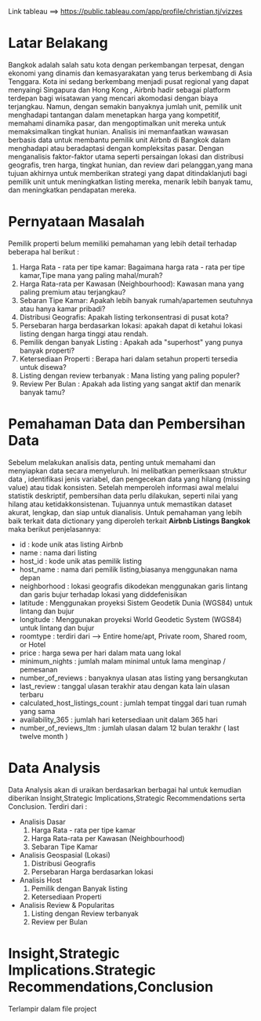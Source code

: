 Link tableau ==> https://public.tableau.com/app/profile/christian.tj/vizzes

# Latar Belakang
Bangkok adalah salah satu kota dengan perkembangan terpesat, dengan ekonomi yang dinamis dan kemasyarakatan yang terus berkembang di Asia Tenggara. Kota ini sedang berkembang menjadi pusat regional yang dapat menyaingi Singapura dan Hong Kong , Airbnb hadir sebagai platform terdepan bagi wisatawan yang mencari akomodasi dengan biaya terjangkau. Namun, dengan semakin banyaknya jumlah unit, pemilik unit menghadapi tantangan dalam menetapkan harga yang kompetitif, memahami dinamika pasar, dan mengoptimalkan unit mereka untuk memaksimalkan tingkat hunian. Analisis ini memanfaatkan wawasan berbasis data untuk membantu pemilik unit Airbnb di Bangkok dalam menghadapi atau beradaptasi dengan kompleksitas pasar. Dengan menganalisis faktor-faktor utama seperti persaingan lokasi dan distribusi geografis, tren harga, tingkat hunian, dan review dari pelanggan,yang mana tujuan akhirnya untuk memberikan strategi yang dapat ditindaklanjuti bagi pemilik unit untuk meningkatkan listing mereka, menarik lebih banyak tamu, dan meningkatkan pendapatan mereka.

# Pernyataan Masalah
Pemilik properti belum memiliki pemahaman yang lebih detail terhadap beberapa hal berikut :

1. Harga Rata - rata per tipe kamar: Bagaimana harga rata - rata per tipe kamar,Tipe mana yang paling mahal/murah?
2. Harga Rata-rata per Kawasan (Neighbourhood): Kawasan mana yang paling premium atau terjangkau?
3. Sebaran Tipe Kamar: Apakah lebih banyak rumah/apartemen seutuhnya atau hanya kamar pribadi?
4. Distribusi Geografis: Apakah listing terkonsentrasi di pusat kota?
5. Persebaran harga berdasarkan lokasi: apakah dapat di ketahui lokasi listing dengan harga tinggi atau rendah.
6. Pemilik dengan banyak Listing : Apakah ada "superhost" yang punya banyak properti?
7. Ketersediaan Properti : Berapa hari dalam setahun properti tersedia untuk disewa?
8. Listing dengan review terbanyak : Mana listing yang paling populer?
9. Review Per Bulan : Apakah ada listing yang sangat aktif dan menarik banyak tamu?

# Pemahaman Data dan Pembersihan Data
Sebelum melakukan analisis data, penting untuk memahami dan menyiapkan data secara menyeluruh. Ini melibatkan pemeriksaan struktur data , identifikasi jenis variabel, dan pengecekan data yang hilang (missing value) atau tidak konsisten. Setelah memperoleh informasi awal melalui statistik deskriptif, pembersihan data perlu dilakukan, seperti nilai yang hilang atau ketidakkonsistenan. Tujuannya untuk memastikan dataset akurat, lengkap, dan siap untuk dianalisis.
Untuk pemahaman yang lebih baik terkait data dictionary yang diperoleh terkait **Airbnb Listings Bangkok** maka berikut penjelasannya:

* id : kode unik atas listing Airbnb
* name : nama dari listing
* host_id : kode unik atas pemilik listing
* host_name : nama dari pemilik listing,biasanya menggunakan nama depan
* neighborhood : lokasi geografis dikodekan menggunakan garis lintang dan garis bujur terhadap lokasi yang diddefenisikan
* latitude : Menggunakan proyeksi Sistem Geodetik Dunia (WGS84) untuk lintang dan bujur
* longitude : Menggunakan proyeksi World Geodetic System (WGS84) untuk lintang dan bujur
* roomtype : terdiri dari --> Entire home/apt, Private room, Shared room, or Hotel
* price : harga sewa per hari dalam mata uang lokal
* minimum_nights : jumlah malam minimal untuk lama menginap / pemesanan
* number_of_reviews : banyaknya ulasan atas listing yang bersangkutan
* last_review : tanggal ulasan terakhir atau dengan kata lain ulasan terbaru
* calculated_host_listings_count : jumlah tempat tinggal dari tuan rumah yang sama
* availability_365 : jumlah hari ketersediaan unit dalam 365 hari
* number_of_reviews_ltm : jumlah ulasan dalam 12 bulan terakhr ( last twelve month )

# Data Analysis
Data Analysis akan di uraikan berdasarkan berbagai hal untuk kemudian diberikan Insight,Strategic Implications,Strategic Recommendations serta Conclusion.
Terdiri dari :
* Analisis Dasar
  1. Harga Rata - rata per tipe kamar
  2. Harga Rata-rata per Kawasan (Neighbourhood)
  3. Sebaran Tipe Kamar
* Analisis Geospasial (Lokasi)
  1. Distribusi Geografis
  2. Persebaran Harga berdasarkan lokasi
* Analisis Host
  1. Pemilik dengan Banyak listing
  2. Ketersediaan Properti
* Analisis Review & Popularitas
  1. Listing dengan Review terbanyak
  2. Review per Bulan

# Insight,Strategic Implications.Strategic Recommendations,Conclusion
Terlampir dalam file project




